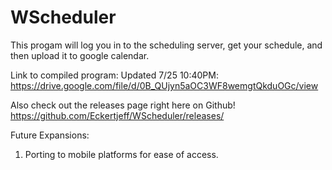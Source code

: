 # WScheduler

This progam will log you in to the scheduling server, get your schedule, and then upload it to google calendar.

Link to compiled program:
Updated 7/25 10:40PM: https://drive.google.com/file/d/0B_QUjyn5aOC3WF8wemgtQkduOGc/view

Also check out the releases page right here on Github! https://github.com/Eckertjeff/WScheduler/releases/

Future Expansions:

1) Porting to mobile platforms for ease of access.
